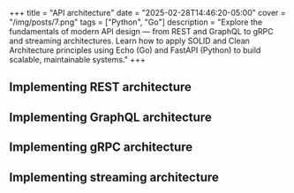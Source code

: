 +++
title = "API architecture"
date = "2025-02-28T14:46:20-05:00"
cover = "/img/posts/7.png"
tags = ["Python", "Go"]
description = "Explore the fundamentals of modern API design — from REST and GraphQL to gRPC and streaming architectures. Learn how to apply SOLID and Clean Architecture principles using Echo (Go) and FastAPI (Python) to build scalable, maintainable systems."
+++

## Implementing REST architecture
## Implementing GraphQL architecture
## Implementing gRPC architecture
## Implementing streaming architecture

